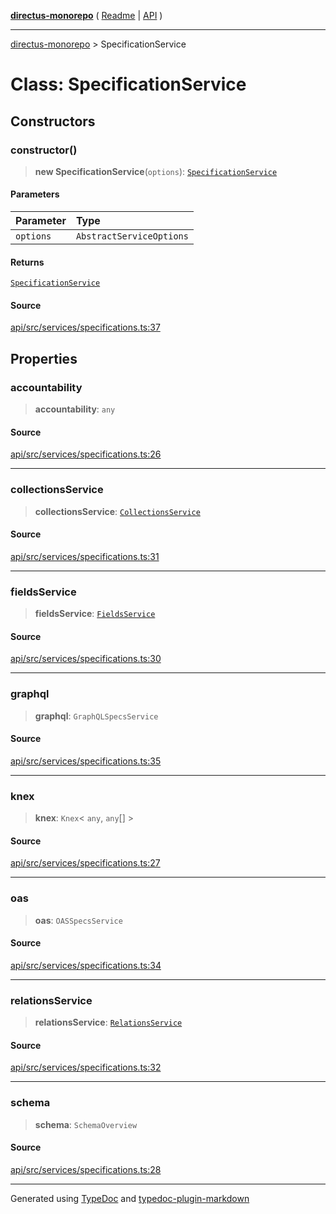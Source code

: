 [**directus-monorepo**](../README.md) ( [Readme](../README.md) \| [API](../API.md) )

---

[directus-monorepo](../API.md) > SpecificationService

# Class: SpecificationService

## Constructors

### constructor()

> **new SpecificationService**(`options`): [`SpecificationService`](class.SpecificationService.md)

#### Parameters

| Parameter | Type                     |
| :-------- | :----------------------- |
| `options` | `AbstractServiceOptions` |

#### Returns

[`SpecificationService`](class.SpecificationService.md)

#### Source

[api/src/services/specifications.ts:37](https://github.com/directus/directus/blob/67c008df3/api/src/services/specifications.ts#L37)

## Properties

### accountability

> **accountability**: `any`

#### Source

[api/src/services/specifications.ts:26](https://github.com/directus/directus/blob/67c008df3/api/src/services/specifications.ts#L26)

---

### collectionsService

> **collectionsService**: [`CollectionsService`](class.CollectionsService.md)

#### Source

[api/src/services/specifications.ts:31](https://github.com/directus/directus/blob/67c008df3/api/src/services/specifications.ts#L31)

---

### fieldsService

> **fieldsService**: [`FieldsService`](class.FieldsService.md)

#### Source

[api/src/services/specifications.ts:30](https://github.com/directus/directus/blob/67c008df3/api/src/services/specifications.ts#L30)

---

### graphql

> **graphql**: `GraphQLSpecsService`

#### Source

[api/src/services/specifications.ts:35](https://github.com/directus/directus/blob/67c008df3/api/src/services/specifications.ts#L35)

---

### knex

> **knex**: `Knex`\< `any`, `any`[] \>

#### Source

[api/src/services/specifications.ts:27](https://github.com/directus/directus/blob/67c008df3/api/src/services/specifications.ts#L27)

---

### oas

> **oas**: `OASSpecsService`

#### Source

[api/src/services/specifications.ts:34](https://github.com/directus/directus/blob/67c008df3/api/src/services/specifications.ts#L34)

---

### relationsService

> **relationsService**: [`RelationsService`](class.RelationsService.md)

#### Source

[api/src/services/specifications.ts:32](https://github.com/directus/directus/blob/67c008df3/api/src/services/specifications.ts#L32)

---

### schema

> **schema**: `SchemaOverview`

#### Source

[api/src/services/specifications.ts:28](https://github.com/directus/directus/blob/67c008df3/api/src/services/specifications.ts#L28)

---

Generated using [TypeDoc](https://typedoc.org/) and
[typedoc-plugin-markdown](https://www.npmjs.com/package/typedoc-plugin-markdown)
